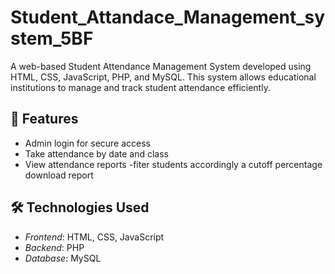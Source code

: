 # Student_Attandace_Management_system_5BF
A web-based Student Attendance Management System developed using HTML, CSS, JavaScript, PHP, and MySQL. This system allows educational institutions to manage and track student attendance efficiently.
## 📌 Features

  - Admin login for secure access
  - Take attendance by date and class
   - View attendance reports
   -fiter students accordingly a cutoff percentage
    download report
## 🛠 Technologies Used

- *Frontend*: HTML, CSS, JavaScript
- *Backend*: PHP
- *Database*: MySQL
